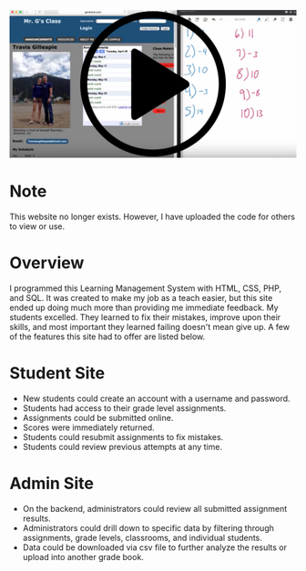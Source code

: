 [![LMS png](./assets/genednet.png?raw=true "Google Sheets")](https://youtu.be/kw1hZc_Otgc)

# Note
This website no longer exists. However, I have uploaded the code for others to view or use.

# Overview
I programmed this Learning Management System with HTML, CSS, PHP, and SQL. It was created to make my job as a teach easier, but this site ended up doing much more than providing me immediate feedback. My students excelled. They learned to fix their mistakes, improve upon their skills, and most important they learned failing doesn't mean give up. A few of the features this site had to offer are listed below.

# Student Site
* New students could create an account with a username and password.
* Students had access to their grade level assignments.
* Assignments could be submitted online.
* Scores were immediately returned.
* Students could resubmit assignments to fix mistakes.
* Students could review previous attempts at any time.

# Admin Site
* On the backend, administrators could review all submitted assignment results.
* Administrators could drill down to specific data by filtering through assignments, grade levels, classrooms, and individual students.
* Data could be downloaded via csv file to further analyze the results or upload into another grade book.
